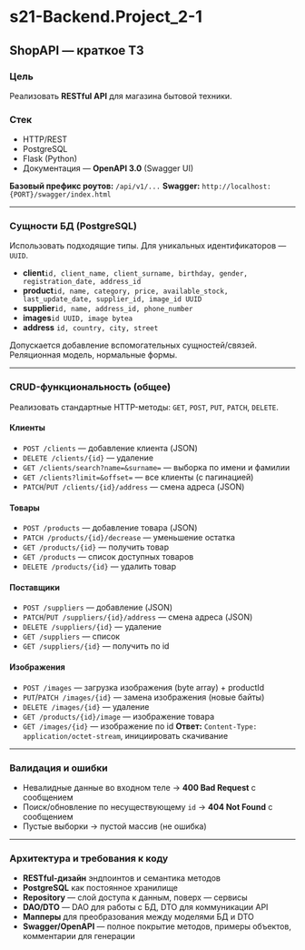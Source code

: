 # s21-Backend.Project_2-1

## ShopAPI — краткое ТЗ

### Цель

Реализовать **RESTful API** для магазина бытовой техники.

### Стек

- HTTP/REST
- PostgreSQL
- Flask (Python)
- Документация — **OpenAPI 3.0** (Swagger UI)

**Базовый префикс роутов:** `/api/v1/...`
**Swagger:** `http://localhost:{PORT}/swagger/index.html`

---

### Сущности БД (PostgreSQL)

Использовать подходящие типы. Для уникальных идентификаторов — `UUID`.

- **client**`id, client_name, client_surname, birthday, gender, registration_date, address_id`
- **product**`id, name, category, price, available_stock, last_update_date, supplier_id, image_id UUID`
- **supplier**`id, name, address_id, phone_number`
- **images**`id UUID, image bytea`
- **address**
  `id, country, city, street`

Допускается добавление вспомогательных сущностей/связей. Реляционная модель, нормальные формы.

---

### CRUD-функциональность (общее)

Реализовать стандартные HTTP-методы: `GET`, `POST`, `PUT`, `PATCH`, `DELETE`.

#### Клиенты

- `POST /clients` — добавление клиента (JSON)
- `DELETE /clients/{id}` — удаление
- `GET /clients/search?name=&surname=` — выборка по имени и фамилии
- `GET /clients?limit=&offset=` — все клиенты (с пагинацией)
- `PATCH`/`PUT /clients/{id}/address` — смена адреса (JSON)

#### Товары

- `POST /products` — добавление товара (JSON)
- `PATCH /products/{id}/decrease` — уменьшение остатка
- `GET /products/{id}` — получить товар
- `GET /products` — список доступных товаров
- `DELETE /products/{id}` — удалить товар

#### Поставщики

- `POST /suppliers` — добавление (JSON)
- `PATCH`/`PUT /suppliers/{id}/address` — смена адреса (JSON)
- `DELETE /suppliers/{id}` — удаление
- `GET /suppliers` — список
- `GET /suppliers/{id}` — получить по id

#### Изображения

- `POST /images` — загрузка изображения (byte array) + productId
- `PUT`/`PATCH /images/{id}` — замена изображения (новые байты)
- `DELETE /images/{id}` — удаление
- `GET /products/{id}/image` — изображение товара
- `GET /images/{id}` — изображение по id
  **Ответ:** `Content-Type: application/octet-stream`, инициировать скачивание

---

### Валидация и ошибки

- Невалидные данные во входном теле → **400 Bad Request** с сообщением
- Поиск/обновление по несуществующему `id` → **404 Not Found** с сообщением
- Пустые выборки → пустой массив (не ошибка)

---

### Архитектура и требования к коду

- **RESTful-дизайн** эндпоинтов и семантика методов
- **PostgreSQL** как постоянное хранилище
- **Repository** — слой доступа к данным, поверх — сервисы
- **DAO/DTO** — DAO для работы с БД, DTO для коммуникации API
- **Мапперы** для преобразования между моделями БД и DTO
- **Swagger/OpenAPI** — полное покрытие методов, примеры объектов, комментарии для генерации
